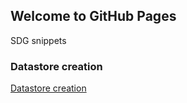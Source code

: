 ## Welcome to GitHub Pages

SDG snippets

### Datastore creation

[Datastore creation]('datastore_creation.md')

